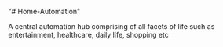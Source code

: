 "# Home-Automation" 

A central automation hub comprising of all facets of life such as entertainment, healthcare, daily life, shopping etc
